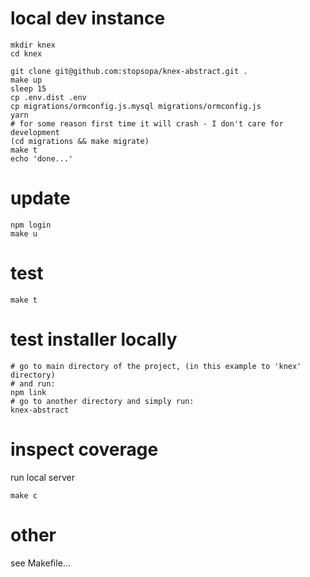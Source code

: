 # local dev instance

    mkdir knex
    cd knex

    git clone git@github.com:stopsopa/knex-abstract.git .
    make up
    sleep 15
    cp .env.dist .env
    cp migrations/ormconfig.js.mysql migrations/ormconfig.js
    yarn
    # for some reason first time it will crash - I don't care for development
    (cd migrations && make migrate)
    make t
    echo 'done...'

# update

    npm login
    make u

# test

    make t

# test installer locally

    # go to main directory of the project, (in this example to 'knex' directory)
    # and run:
    npm link
    # go to another directory and simply run:
    knex-abstract

# inspect coverage

run local server

    make c

# other

see Makefile...

